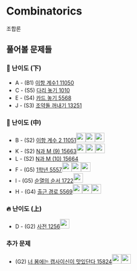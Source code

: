 # Combinatorics
조합론

## 풀어볼 문제들

### :watermelon: 난이도 (下)
+ A - (B1) [이항 계수1 11050](https://www.acmicpc.net/problem/11050)
+ C - (S5) [다리 놓기 1010](https://www.acmicpc.net/problem/1010)   
+ E - (S4) [카드 놓기 5568](https://www.acmicpc.net/problem/5568) 
+ J - (S3) [조약돌 꺼내기 13251](https://www.acmicpc.net/problem/13251)

### :evergreen_tree: 난이도 (中)
+ B - (S2) [이항 계수 2 11051](https://www.acmicpc.net/problem/11051)[<img src = "https://github.com/Frog-Slayer.png" width="25" height="25">](./Code/11051/11051_P.cpp)[<img src = "https://github.com/Haaarimmm.png" width="25" height="25">](./Code/11051/11051_K.py)[<img src = "https://github.com/wocjs.png" width="25" height="25">](./Code/11051/11051_H.py)
+ K - (S2) [N과 M (9) 15663](https://www.acmicpc.net/problem/15663)[<img src = "https://github.com/Frog-Slayer.png" width="25" height="25">](./Code/15663/15663_P.cpp)[<img src = "https://github.com/wocjs.png" width="25" height="25">](./Code/15663/15663_H.py)[<img src = "https://github.com/Haaarimmm.png" width="25" height="25">](./Code/15663/15663_K.py)
+ L - (S2) [N과 M (10) 15664](https://www.acmicpc.net/problem/15664)
+ F - (G5) [1학년 5557](https://www.acmicpc.net/problem/5557)[<img src = "https://github.com/Haaarimmm.png" width="25" height="25">](./Code/5557/5557_K.py)[<img src = "https://github.com/sulogc.png" width="25" height="25">](./Code/5557/5557_L.py)[<img src = "https://github.com/wocjs.png" width="25" height="25">](./Code/5557/5557_H.py)
+ I - (G5) [순열의 순서 1722](https://www.acmicpc.net/problem/1722)[<img src = "https://github.com/Frog-Slayer.png" width="25" height="25">](./Code/1722/1722_P.cpp)
+ H - (G4) [출근 경로 5569](https://www.acmicpc.net/problem/5569)[<img src = "https://github.com/Haaarimmm.png" width="25" height="25">](./Code/5569/5569_K.py)[<img src = "https://github.com/sulogc.png" width="25" height="25">](./Code/5569/5569_L.py)[<img src = "https://github.com/wocjs.png" width="25" height="25">](./Code/5569/5569_H.py)

### :fire: 난이도 (上)
+ D - (G2) [사전 1256](https://www.acmicpc.net/problem/1256)[<img src = "https://github.com/Frog-Slayer.png" width="25" height="25">](./Code/1256/1256_P.cpp)


### 추가 문제
+ (G2) [너 봄에는 캡사이신이 맛있단다 15824](https://www.acmicpc.net/problem/15824)[<img src = "https://github.com/Frog-Slayer.png" width="25" height="25">](./Code/15824/15825_P.cpp)[<img src = "https://github.com/sulogc.png" width="25" height="25">](./Code/15824/15825_L.py)
